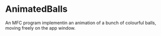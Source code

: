 # AnimatedBalls
An MFC program implementin an animation of a bunch of colourful balls, moving freely on the app window.
